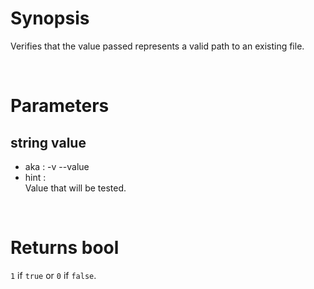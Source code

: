 # Synopsis

Verifies that the value passed represents a valid path to an existing file.



&nbsp;

# Parameters

## string value

- aka       : -v --value
- hint      :  
  Value that will be tested.



&nbsp;

# Returns bool

`1` if `true` or `0` if `false`.